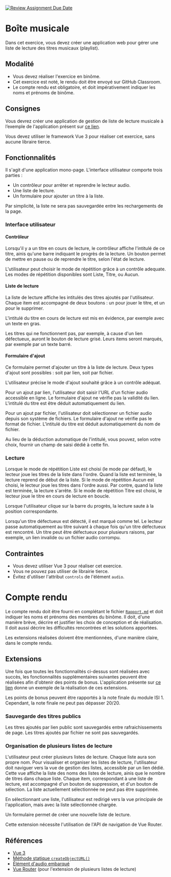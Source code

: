 [![Review Assignment Due Date](https://classroom.github.com/assets/deadline-readme-button-22041afd0340ce965d47ae6ef1cefeee28c7c493a6346c4f15d667ab976d596c.svg)](https://classroom.github.com/a/Czpw_ePo)
# Boîte musicale

Dans cet exercice, vous devez créer une application web pour gérer une liste de lecture des titres musicaux (playlist).

## Modalité
* Vous devez réaliser l'exercice en binôme.
* Cet exercice est noté, le rendu doit être envoyé sur GitHub Classroom.
* Le compte rendu est obligatoire, et doit impérativement indiquer les noms et prénoms de binôme.

## Consignes
Vous devrez créer une application de gestion de liste de lecture musicale à l’exemple de l'application présent sur [ce lien](https://polytechlyon.github.io/3a-isi1-24-25-tp-jukebox-example/).

Vous devez utiliser le framework Vue 3 pour réaliser cet exercice, sans aucune libraire tierce.

## Fonctionnalités
Il s'agit d'une application mono-page.
L'interface utilisateur comporte trois parties :
* Un contrôleur pour arrêter et reprendre le lecteur audio.
* Une liste de lecture.
* Un formulaire pour ajouter un titre à la liste.

Par simplicité, la liste ne sera pas sauvegardée entre les rechargements de la page.

### Interface utilisateur
#### Contrôleur
Lorsqu'il y a un titre en cours de lecture, le contrôleur affiche l'intitulé de ce titre, ainis qu'une barre indiquant le progrès de la lecture.
Un bouton permet de mettre en pause ou de reprendre le titre, selon l'état de lecture.

L'utilisateur peut choisir le mode de répétition grâce à un contrôle adequate.
Les modes de répétition disponibles sont Liste, Titre, ou Aucun.

#### Liste de lecture
La liste de lecture affiche les intitulés des titres ajoutés par l'utilisateur.
Chaque item est accompagné de deux boutons : un pour jouer le titre, et un pour le supprimer.

L'intitulé du titre en cours de lecture est mis en évidence, par exemple avec un texte en gras.

Les titres qui ne fonctionnent pas, par exemple, à cause d'un lien défectueux, auront le bouton de lecture grisé.
Leurs items seront marqués, par exemple par un texte barré. 

#### Formulaire d'ajout
Ce formulaire permet d'ajouter un titre à la liste de lecture.
Deux types d'ajout sont possibles : soit par lien, soit par fichier.

L'utilisateur précise le mode d'ajout souhaité grâce à un contrôle adéquat.

Pour un ajout par lien, l'utilisateur doit saisir l'URL d'un fichier audio accessible en ligne.
Le formulaire d'ajout ne vérifie pas la validité du lien.
L'intitulé du titre est être déduit automatiquement du lien.

Pour un ajout par fichier, l'utilisateur doit sélectionner un fichier audio depuis son système de fichiers.
Le formulaire d'ajout ne vérifie pas le format de fichier.
L'intitulé du titre est déduit automatiquement du nom de fichier.

Au lieu de la déduction automatique de l'intitulé, vous pouvez, selon votre choix, fournir un champ de saisi dédié à cette fin.

### Lecture
Lorsque le mode de répétition Liste est choisi (le mode par défaut), le lecteur joue les titres de la liste dans l'ordre.
Quand la liste est terminée, la lecture reprend de début de la liste.
Si le mode de répétition Aucun est choisi, le lecteur joue les titres dans l'ordre aussi.
Par contre, quand la liste est terminée, la lecture s'arrête.
Si le mode de répétition Titre est choisi, le lecteur joue le titre en cours de lecture en boucle.

Lorsque l'utilisateur clique sur la barre du progrès, la lecture saute à la position correspondante.

Lorsqu'un titre défectueux est détecté, il est marqué comme tel.
Le lecteur passe automatiquement au titre suivant à chaque fois qu'un titre défectueux est rencontré.
Un titre peut être défectueux pour plusieurs raisons, par exemple, un lien invalide ou un fichier audio corrompu.

## Contraintes
* Vous devez utiliser Vue 3 pour réaliser cet exercice.
* Vous ne pouvez pas utiliser de librairie tierce.
* Évitez d'utiliser l'attribut `controls` de l'élément `audio`.

# Compte rendu
Le compte rendu doit être fourni en complétant le fichier [`Rapport.md`](Rapport.md) et doit indiquer les noms et prénoms des membres du binôme.
Il doit, d'une manière brève, décrire et justifier les choix de conception et de réalisation.
Il doit aussi décrire les difficultés rencontrées et les solutions apportées. 

Les extensions réalisées doivent être mentionnées, d'une manière claire, dans le compte rendu.

## Extensions
Une fois que toutes les fonctionnalités ci-dessus sont réalisées avec succès, les fonctionnalités supplémentaires suivantes peuvent être réalisées afin d'obtenir des points de bonus.
L'application présente sur [ce lien](https://polytechlyon.github.io/3a-isi1-24-25-tp-jukebox-extensions-example/) donne un exemple de la réalisation de ces extensions. 

Les points de bonus peuvent être rapportés à la note finale du module ISI 1. 
Cependant, la note finale ne peut pas dépasser 20/20. 

### Sauvegarde des titres publics
Les titres ajoutés par lien public sont sauvegardés entre rafraichissements de page. 
Les titres ajoutés par fichier ne sont pas sauvegardés.

### Organisation de plusieurs listes de lecture
L'utilisateur peut créer plusieurs listes de lecture.
Chaque liste aura son propre nom.
Pour visualiser et organiser les listes de lecture, l'utilisateur doit naviguer vers la vue de gestion des listes, accessible par un lien dédié.
Cette vue affiche la liste des noms des listes de lecture, ainis que le nombre de titres dans chaque liste.
Chaque item, correspondant à une liste de lecture, est accompagné d'un bouton de suppression, et d'un bouton de sélection.
La liste actuellement sélectionnée ne peut pas être supprimée.

En sélectionnant une liste, l'utilisateur est redirigé vers la vue principale de l'application, mais avec la liste sélectionnée chargée.

Un formulaire permet de créer une nouvelle liste de lecture.

Cette extension nécessite l'utilisation de l'API de navigation de Vue Router.

## Références
* [Vue 3](https://vuejs.org/)
* [Méthode statique `createObjectURL()`](https://developer.mozilla.org/en-US/docs/Web/API/URL/createObjectURL_static)
* [Élément d'audio embarqué](https://developer.mozilla.org/en-US/docs/Web/HTML/Element/audio)
* [Vue Router](https://router.vuejs.org/) (pour l'extension de plusieurs listes de lecture)


